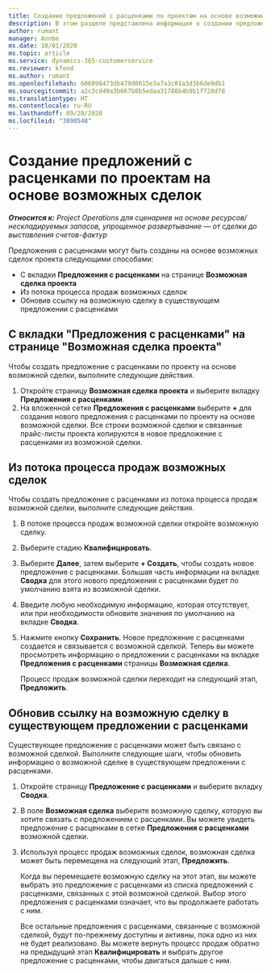 ```yaml
---
title: Создание предложений с расценками по проектам на основе возможных сделок
description: В этом разделе представлена информация о создании предложения с расценками по проекту из возможной сделки.
author: rumant
manager: Annbe
ms.date: 10/01/2020
ms.topic: article
ms.service: dynamics-365-customerservice
ms.reviewer: kfend
ms.author: rumant
ms.openlocfilehash: 606098473db479d0015e3a7a3c01a3d3b6de9db1
ms.sourcegitcommit: a2c3cd49a3b667b8b5edaa31788b4b9b1f728d78
ms.translationtype: HT
ms.contentlocale: ru-RU
ms.lasthandoff: 09/28/2020
ms.locfileid: "3898548"
---
```

# <a name="create-project-quotes-from-opportunities"></a>Создание предложений с расценками по проектам на основе возможных сделок

_**Относится к:** Project Operations для сценариев на основе ресурсов/нескладируемых запасов, упрощенное развертывание — от сделки до выставления счетов-фактур_

Предложения с расценками могут быть созданы на основе возможных сделок проекта следующими способами:

- С вкладки **Предложения с расценками** на странице **Возможная сделка проекта**
- Из потока процесса продаж возможных сделок
- Обновив ссылку на возможную сделку в существующем предложении с расценками

## <a name="from-the-quotes-tab-of-the-project-opportunity-page"></a>С вкладки "Предложения с расценками" на странице "Возможная сделка проекта"

Чтобы создать предложение с расценками по проекту на основе возможной сделки, выполните следующие действия.

1. Откройте страницу **Возможная сделка проекта** и выберите вкладку **Предложения с расценками**. 
2. На вложенной сетке **Предложения с расценками** выберите **+** для создания нового предложения с расценками по проекту на основе возможной сделки. Все строки возможной сделки и связанные прайс-листы проекта копируются в новое предложение с расценками из возможной сделки.

## <a name="from-the-opportunity-sales-process-flow"></a>Из потока процесса продаж возможных сделок

Чтобы создать предложение с расценками из потока процесса продаж возможной сделки, выполните следующие действия.

1. В потоке процесса продаж возможной сделки откройте возможную сделку.
2. Выберите стадию **Квалифицировать**. 
3. Выберите **Далее**, затем выберите **+ Создать**, чтобы создать новое предложение с расценками. Большая часть информации на вкладке **Сводка** для этого нового предложения с расценками будет по умолчанию взята из возможной сделки. 
4. Введите любую необходимую информацию, которая отсутствует, или при необходимости обновите значения по умолчанию на вкладке **Сводка**.
5. Нажмите кнопку **Сохранить**. Новое предложение с расценками создается и связывается с возможной сделкой. Теперь вы можете просмотреть информацию о предложении с расценками на вкладке **Предложения с расценками** страницы **Возможная сделка**. 

   Процесс продаж возможной сделки переходит на следующий этап, **Предложить**.


## <a name="by-updating-the-opportunity-reference-on-an-existing-quote"></a>Обновив ссылку на возможную сделку в существующем предложении с расценками

Существующее предложение с расценками может быть связано с возможной сделкой. Выполните следующие шаги, чтобы обновить информацию о возможной сделке в существующем предложении с расценками.

1. Откройте страницу **Предложение с расценками** и выберите вкладку **Сводка**.
2. В поле **Возможная сделка** выберите возможную сделку, которую вы хотите связать с предложением с расценками. Вы можете увидеть предложение с расценками в сетке **Предложения с расценками** возможной сделки. 
3. Используя процесс продаж возможных сделок, возможная сделка может быть перемещена на следующий этап, **Предложить**. 

   Когда вы перемещаете возможную сделку на этот этап, вы можете выбрать это предложение с расценками из списка предложений с расценками, связанных с этой возможной сделкой. Выбор этого предложения с расценками означает, что вы продолжаете работать с ним.

   Все остальные предложения с расценками, связанные с возможной сделкой, будут по-прежнему доступны и активны, пока одно из них не будет реализовано. Вы можете вернуть процесс продаж обратно на предыдущий этап **Квалифицировать** и выбрать другое предложение с расценками, чтобы двигаться дальше с ним.
